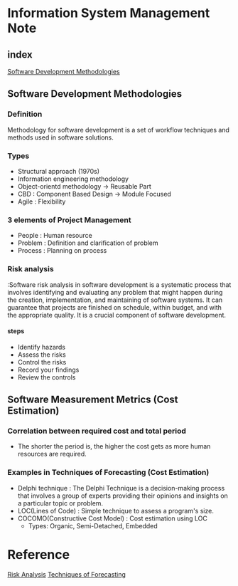 # Information System Management Note

## index
[Software Development Methodologies]([https://github.com/entrkjm/CS-portfolio/new/main#software-development-methodologies](https://github.com/entrkjm/CS-portfolio/edit/main/Software_management/information_system_management.md#software-development-methodologies))


## Software Development Methodologies
### Definition
Methodology for software development is a set of workflow techniques and methods used in software solutions.

### Types 
- Structural approach (1970s)
- Information engineering methodology
- Object-orientd methodology -> Reusable Part
- CBD : Component Based Design -> Module Focused
- Agile : Flexibility

### 3 elements of Project Management
- People : Human resource
- Problem : Definition and clarification of problem
- Process : Planning on process

### Risk analysis
:Software risk analysis in software development is a systematic process that involves identifying and evaluating any problem that might happen during the creation, 
implementation, and maintaining of software systems. 
It can guarantee that projects are finished on schedule, within budget, and with the appropriate quality. It is a crucial component of software development.

#### steps 
- Identify hazards
- Assess the risks
- Control the risks
- Record your findings
- Review the controls

## Software Measurement Metrics (Cost Estimation)
### Correlation between required cost and total period
- The shorter the period is, the higher the cost gets as more human resources are required.

### Examples in Techniques of Forecasting (Cost Estimation)
- Delphi technique : The Delphi Technique is a decision-making process that involves a group of experts providing their opinions and insights on a particular topic or problem.
- LOC(Lines of Code) : Simple technique to assess a program's size.
- COCOMO(Constructive Cost Model) : Cost estimation using LOC
   - Types: Organic, Semi-Detached, Embedded


# Reference
[Risk Analysis](https://www.geeksforgeeks.org/software-risk-analysis/)
[Techniques of Forecasting]([https://www.geeksforgeeks.org/software-risk-analysis/](https://www.geeksforgeeks.org/techniques-of-forecasting/)https://www.geeksforgeeks.org/techniques-of-forecasting/)
